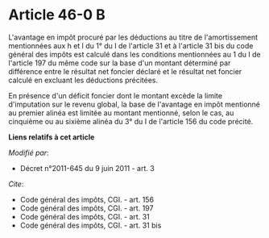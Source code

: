 # Article 46-0 B

L'avantage en impôt procuré par les déductions au titre de l'amortissement mentionnées aux h et l du 1° du I de l'article 31
et à l'article 31 bis du code général des impôts est calculé dans les conditions mentionnées au 1 du I de l'article 197 du
même code sur la base d'un montant déterminé par différence entre le résultat net foncier déclaré et le résultat net foncier
calculé en excluant les déductions précitées. 

En présence d'un déficit foncier dont le montant excède la limite d'imputation sur le revenu global, la base de l'avantage en
impôt mentionné au premier alinéa est limitée au montant mentionné, selon le cas, au cinquième ou au sixième alinéa du 3° du
I de l'article 156 du code précité.

**Liens relatifs à cet article**

_Modifié par_:

  - Décret n°2011-645 du 9 juin 2011 - art. 3

_Cite_:

  - Code général des impôts, CGI. - art. 156
  - Code général des impôts, CGI. - art. 197
  - Code général des impôts, CGI. - art. 31
  - Code général des impôts, CGI. - art. 31 bis
